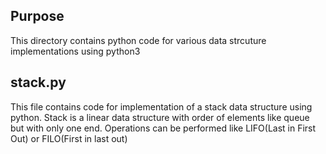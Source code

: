 ## Purpose
This directory contains python code for various data strcuture implementations using python3

## stack.py
This file contains code for implementation of a stack data structure using python. Stack is a linear data structure with order of elements like queue but with only one end. 
Operations can be performed like LIFO(Last in First Out) or FILO(First in last out)
